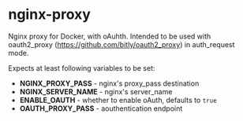 # nginx-proxy

Nginx proxy for Docker, with oAuhth. Intended to be used with oauth2_proxy
(https://github.com/bitly/oauth2_proxy) in auth_request mode.

Expects at least following variables to be set:
- **NGINX_PROXY_PASS** - nginx's proxy_pass destination
- **NGINX_SERVER_NAME** - nginx's server_name
- **ENABLE_OAUTH** - whether to enable oAuth, defaults to `true`
- **OAUTH_PROXY_PASS** - aouthentication endpoint
